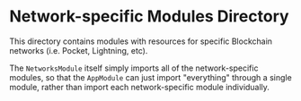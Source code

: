 # Network-specific Modules Directory

This directory contains modules with resources for specific Blockchain networks (i.e. Pocket, Lightning, etc).

The `NetworksModule` itself simply imports all of the network-specific modules, so that the `AppModule` can
just import "everything" through a single module, rather than import each network-specific module individually.
